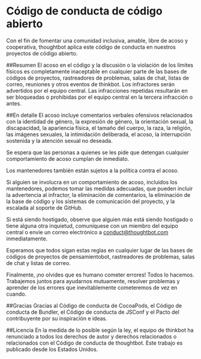 # Código de conducta de código abierto
Con el fin de fomentar una comunidad inclusiva, amable, libre de acoso y cooperativa, thoughtbot aplica este código de conducta en nuestros proyectos de código abierto.

##Resumen
El acoso en el código y la discusión o la violación de los límites físicos es completamente inaceptable en cualquier parte de las bases de códigos de proyectos, rastreadores de problemas, salas de chat, listas de correo, reuniones y otros eventos de thinkbot. Los infractores serán advertidos por el equipo central. Las infracciones repetidas resultarán en ser bloqueadas o prohibidas por el equipo central en la tercera infracción o antes.

##En detalle
El acoso incluye comentarios verbales ofensivos relacionados con la identidad de género, la expresión de género, la orientación sexual, la discapacidad, la apariencia física, el tamaño del cuerpo, la raza, la religión, las imágenes sexuales, la intimidación deliberada, el acoso, la interrupción sostenida y la atención sexual no deseada.

Se espera que las personas a quienes se les pide que detengan cualquier comportamiento de acoso cumplan de inmediato.

Los mantenedores también están sujetos a la política contra el acoso.

Si alguien se involucra en un comportamiento de acoso, incluidos los mantenedores, podemos tomar las medidas adecuadas, que pueden incluir la advertencia al infractor, la eliminación de comentarios, la eliminación de la base de código y los sistemas de comunicación del proyecto, y la escalada al soporte de GitHub.

Si está siendo hostigado, observe que alguien más está siendo hostigado o tiene alguna otra inquietud, comuníquese con un miembro del equipo central o envíe un correo electrónico a conduct@thoughtbot.com inmediatamente.

Esperamos que todos sigan estas reglas en cualquier lugar de las bases de códigos de proyectos de pensamientobot, rastreadores de problemas, salas de chat y listas de correo.

Finalmente, ¡no olvides que es humano cometer errores! Todos lo hacemos. Trabajemos juntos para ayudarnos mutuamente, resolver problemas y aprender de los errores que inevitablemente cometeremos de vez en cuando.

##Gracias
Gracias al Código de conducta de CocoaPods, el Código de conducta de Bundler, el Código de conducta de JSConf y el Pacto del contribuyente por su inspiración e ideas.

##Licencia
En la medida de lo posible según la ley, el equipo de thinkbot ha renunciado a todos los derechos de autor y derechos relacionados o relacionados con el Código de conducta de thoughtbot. Este trabajo es publicado desde los Estados Unidos.